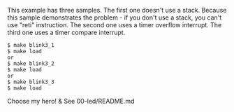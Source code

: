 This example has three samples.
The first  one doesn't use a stack. Because this sample demonstrates the problem - if you don't use a stack, you can't use "reti" instruction.
The second one uses a timer overflow interrupt.
The third  one uses a timer compare  interrupt.
```
$ make blink3_1
$ make load 
or
$ make blink3_2
$ make load
or 
$ make blink3_3
$ make load 
`````
Choose my hero! & See 00-led/README.md

